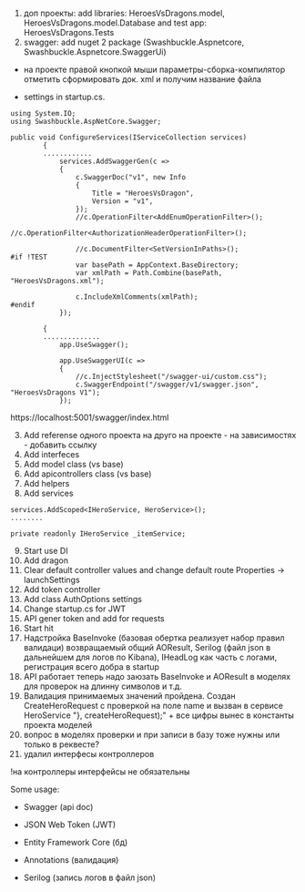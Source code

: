 1) доп проекты: add libraries: HeroesVsDragons.model, HeroesVsDragons.model.Database and test app: HeroesVsDragons.Tests
2) swagger: add nuget 2 package (Swashbuckle.Aspnetcore, Swashbuckle.Aspnetcore.SwaggerUi)

+ на проекте правой кнопкой мыши параметры-сборка-компилятор отметить сформировать док. xml и получим название файла

+ settings in startup.cs.
``````
using System.IO;
using Swashbuckle.AspNetCore.Swagger;
``````

``````
public void ConfigureServices(IServiceCollection services)
        {
        ............
            services.AddSwaggerGen(c =>
            {
                c.SwaggerDoc("v1", new Info
                {
                    Title = "HeroesVsDragon",
                    Version = "v1",
                });
                //c.OperationFilter<AddEnumOperationFilter>();
                //c.OperationFilter<AuthorizationHeaderOperationFilter>();

                //c.DocumentFilter<SetVersionInPaths>();
#if !TEST
                var basePath = AppContext.BaseDirectory;
                var xmlPath = Path.Combine(basePath, "HeroesVsDragons.xml");

                c.IncludeXmlComments(xmlPath);
#endif
            });
``````

``````public void Configure(IApplicationBuilder app, IHostingEnvironment env)
        {
        ..............
            app.UseSwagger();

            app.UseSwaggerUI(c =>
            {
                //c.InjectStylesheet("/swagger-ui/custom.css");
                c.SwaggerEndpoint("/swagger/v1/swagger.json", "HeroesVsDragons V1");
            });
``````

https://localhost:5001/swagger/index.html

3) Add referense одного проекта на друго на проекте - на зависимостях - добавить ссылку
4) Add interfeces
5) Add model class (vs base)
6) Add apicontrollers class (vs base)
7) Add helpers
8) Add services

``````
services.AddScoped<IHeroService, HeroService>();
........

private readonly IHeroService _itemService;
``````

9) Start use DI
10) Add dragon
11) Clear default controller values and change default route Properties -> launchSettings
12) Add token controller
13) Add class AuthOptions settings
14) Change startup.cs for JWT
15) API gener token and add for requests
16) Start hit
17) Надстройка BaseInvoke (базовая обертка реализует набор правил валидаци) возвращаемый общий AOResult, Serilog (файл json в дальнейшем для логов по Kibana), IHeadLog как часть с логами, регистрация всего добра в startup
18) API работает теперь надо заюзать BaseInvoke и AOResult в моделях для проверок на длинну символов и т.д.
19) Валидация принимаемых значений пройдена. Создан CreateHeroRequest с проверкой на поле name и вызван в сервисе HeroService "}, createHeroRequest);" + все цифры вынес в константы проекта моделей
20) вопрос в моделях проверки и при записи в базу тоже нужны или только в реквесте?
21) удалил интерфесы контроллеров

!на контроллеры интерфейсы не обязательны

Some usage:

* Swagger (api doc)

* JSON Web Token (JWT)

* Entity Framework Core (бд)

* Annotations (валидация)

* Serilog (запись логов в файл json)
